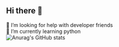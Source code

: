 ## Hi there 👋

<!--
**LeoOh-sf/LeoOh-sf** is a ✨ _special_ ✨ repository because its `README.md` (this file) appears on your GitHub profile.

Here are some ideas to get you started:

- 🔭 I’m currently working on ...
- 👯 I’m looking to collaborate on ...
- 
- 💬 Ask me about ...
- 📫 How to reach me: ...
- 😄 Pronouns: ...
- ⚡ Fun fact: ...
-->

🤔 I’m looking for help with developer friends
<br>
🌱 I’m currently learning python
<br>
![Anurag's GitHub stats](https://github-readme-stats.vercel.app/api?username=LeoOh-sf&show_icons=true&theme=radical)
